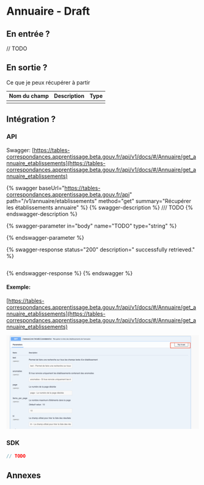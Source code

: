 # Annuaire - Draft

## En entrée ?

// TODO

## En sortie ?

Ce que je peux récupérer à partir 

| Nom du champ | Description | Type |
| ------------ | ----------- | ---- |
|              |             |      |

## Intégration ? 

### API

Swagger:  [https://tables-correspondances.apprentissage.beta.gouv.fr/api/v1/docs/#/Annuaire/get_annuaire_etablissements](https://tables-correspondances.apprentissage.beta.gouv.fr/api/v1/docs/#/Annuaire/get_annuaire_etablissements)

{% swagger baseUrl="https://tables-correspondances.apprentissage.beta.gouv.fr/api" path="/v1/annuaire/etablissements" method="get" summary="Récupérer les établissements annuaire" %}
{% swagger-description %}
/// TODO
{% endswagger-description %}

{% swagger-parameter in="body" name="TODO" type="string" %}

{% endswagger-parameter %}

{% swagger-response status="200" description=" successfully retrieved." %}
```javascript
```
{% endswagger-response %}
{% endswagger %}

#### Exemple:

[https://tables-correspondances.apprentissage.beta.gouv.fr/api/v1/docs/#/Annuaire/get_annuaire_etablissements](https://tables-correspondances.apprentissage.beta.gouv.fr/api/v1/docs/#/Annuaire/get_annuaire_etablissements)

![](<../../.gitbook/assets/image (6).png>)

### SDK

```javascript
// TODO
```

## Annexes
